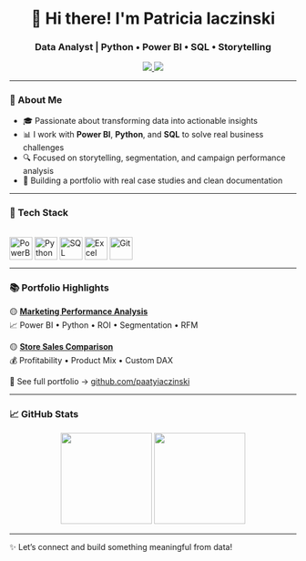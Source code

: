 <h1 align="center">👋 Hi there! I'm Patricia Iaczinski</h1>
<h3 align="center">Data Analyst | Python • Power BI • SQL • Storytelling</h3>

<p align="center">
  <a href="https://www.linkedin.com/in/patricia-iaczinski" target="_blank">
    <img src="https://img.shields.io/badge/-LinkedIn-%230077B5?style=flat-square&logo=linkedin&logoColor=white"/>
  </a>
  <a href="mailto:patricia.iaczinski@gmail.com">
    <img src="https://img.shields.io/badge/-Gmail-%23333?style=flat-square&logo=gmail&logoColor=white"/>
  </a>
</p>

---

### 🧭 About Me

- 🎓 Passionate about transforming data into actionable insights  
- 📊 I work with **Power BI**, **Python**, and **SQL** to solve real business challenges  
- 🔍 Focused on storytelling, segmentation, and campaign performance analysis  
- 📁 Building a portfolio with real case studies and clean documentation

---

### 🚀 Tech Stack

<div style="display: inline_block"><br>
  <img align="center" alt="PowerBI" height="40" src="https://img.shields.io/badge/Power BI-F2C811?style=flat&logo=powerbi&logoColor=black" />
  <img align="center" alt="Python" height="40" src="https://cdn.jsdelivr.net/gh/devicons/devicon/icons/python/python-original.svg" />
  <img align="center" alt="SQL" height="40" src="https://img.shields.io/badge/SQL-4479A1?style=flat&logo=mysql&logoColor=white" />
  <img align="center" alt="Excel" height="40" src="https://img.shields.io/badge/Excel-217346?style=flat&logo=microsoft-excel&logoColor=white" />
  <img align="center" alt="Git" height="40" src="https://cdn.jsdelivr.net/gh/devicons/devicon/icons/git/git-original.svg" />
</div>

---

### 📚 Portfolio Highlights

🟡 **[Marketing Performance Analysis](https://github.com/SEU-REPO/marketing-project)**  
📈 Power BI • Python • ROI • Segmentation • RFM

🟡 **[Store Sales Comparison](https://github.com/SEU-REPO/store-comparison-case)**  
💰 Profitability • Product Mix • Custom DAX

📁 See full portfolio → [github.com/paatyiaczinski](https://github.com/paatyiaczinski)

---

### 📈 GitHub Stats

<div align="center">
  <img height="160em" src="https://github-readme-stats.vercel.app/api?username=paatyiaczinski&show_icons=true&theme=tokyonight&count_private=true"/>
  <img height="160em" src="https://github-readme-stats.vercel.app/api/top-langs/?username=paatyiaczinski&layout=compact&langs_count=6&theme=tokyonight"/>
</div>

---

✨ Let’s connect and build something meaningful from data!
